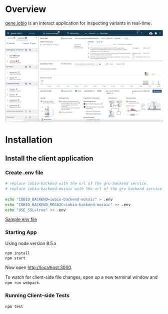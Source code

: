 # Overview

[gene.iobio](https://gene.iobio) is an interact application for inspecting variants in real-time.

 ![Screenshot of gene.iobio](./client/assets/images/github/screenshot.png)

# Installation 

## Install the client application
### Create .env file

```bash
# replace iobio-backend with the url of the gru backend service.
# replace iobio-backend-mosaic with the url of the gru backend service when launching from mosaic

echo "IOBIO_BACKEND=iobio-backend-mosaic" > .env
echo "IOBIO_BACKEND_MOSAIC=iobio-backend-mosaic" >> .env
echo "USE_SSL=true" >> .env
```

[Sample env file](./.env.template)

### Starting App

Using node version 8.5.x

```
npm install
npm start
```

Now open [http://localhost:3000](http://localhost:3000).

To watch for client-side file changes, open up a new terminal window and `npm run webpack`.

### Running Client-side Tests

`npm test`
